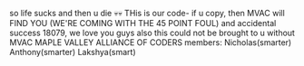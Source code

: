 so life sucks and then u die 💀💀
THis is our code- if u copy, then MVAC will FIND YOU (WE'RE COMING WITH THE 45 POINT FOUL)
and accidental success 18079, we love you guys
also this could not be brought to u without MVAC
MAPLE VALLEY ALLIANCE OF CODERS
members:
Nicholas(smarter)
Anthony(smarter)
Lakshya(smart)
